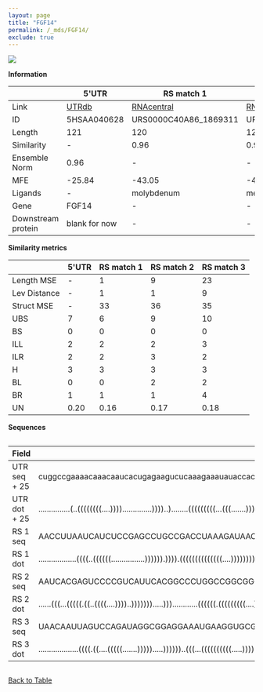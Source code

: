```yaml
---
layout: page
title: "FGF14"
permalink: /_mds/FGF14/
exclude: true
---
```




![](../../alns_9.28.22/aln_5HSAA040628_0.991.png?raw=true)


**Information**

| | 5'UTR       | RS match 1   | RS match 2  | RS match 3 |
| ---- | ----------- | ----------- | ----------- | ----------- |
| Link | <a href="http://utrdb.ba.itb.cnr.it/getutr/5HSAA040628/1" target="_blank" rel="noopener noreferrer">UTRdb</a>   | <a href="https://rnacentral.org/rna/URS0000C40A86/1869311" target="_blank" rel="noopener noreferrer">RNAcentral</a>     |<a href="https://rnacentral.org/rna/URS0000AB6B72/465515" target="_blank" rel="noopener noreferrer">RNAcentral</a>  | <a href="https://rnacentral.org/rna/URS000231578C/1538639" target="_blank" rel="noopener noreferrer">RNAcentral</a>   |
| ID | 5HSAA040628     | URS0000C40A86_1869311     | URS0000AB6B72_465515     | URS000231578C_1538639     |
| Length | 121     |  120    | 120   |  124    |
| Similarity | - | 0.96 | 0.96 | 0.94 |
| Ensemble Norm | 0.96 | - | - | - |
| MFE | -25.84 | -43.05 | -42.98 | -30.16 |
| Ligands | - | molybdenum | methionine | cobalamin |
| Gene | FGF14 | - | - | - |
| Downstream protein | blank for now    |    -    | -  | - |


**Similarity metrics**

| | 5'UTR       | RS match 1   | RS match 2  | RS match 3 |
| ---- | ----------- | ----------- | ----------- | ----------- |
| Length MSE | - | 1 | 9 | 23 |
| Lev Distance | - | 1 | 1 | 9 |
| Struct MSE | - | 33 | 36 | 35 |
| UBS| 7 | 6 | 9 | 10 |
| BS | 0 | 0 | 0 | 0 |
| ILL | 2 | 2 | 2 | 3 |
| ILR | 2 | 2 | 3 | 2 |
| H | 3 | 3 | 3 | 3 |
| BL | 0 | 0 | 2 | 2 |
| BR | 1 | 1 | 1 | 4 |
| UN | 0.20 | 0.16 | 0.17 | 0.18 |

**Sequences**


<div style="overflow-x:auto;">

<table>
<colgroup>
<col width="30%" />
<col width="70%" />
</colgroup>
<thead>
<tr class="header">
<th>Field</th>
<th>Description</th>
</tr>
</thead>
<tbody>
<tr>
<td markdown="span">UTR seq + 25 </td>
<td markdown="span"> cuggccgaaaacaaacaaucacugagaagucucaaagaaauauaccacgugaggggaaaaaacugggagaagauccggaauauuaucguuuuuccuATGGCCGCGGCCATCGCTAGCGGCT </td>
</tr>
<tr>
<td markdown="span">UTR dot + 25  </td>
<td markdown="span"> ...............(..((((((((....))))..............))))..)........(((((((((...(((.......)))))))))))).(((((((((....))).))))))
</td>
</tr>


<tr>
<td markdown="span">RS 1 seq </td>
<td markdown="span"> AACCUUAAUCAUCUCCGAGCCUGCCGACCUAAAGAUAACAGCUCCAAGGUCGAGGGCCUACGGGUCUCGCUGGAAACGGCGGGGCCUCCCGUAUUGGAAAGGAGAGUUCUUCCUCGCCGA
</td>
</tr>


<tr>
<td markdown="span">RS 1 dot </td>
<td markdown="span"> ..................((((..((((((................)))))).)))).((((((((((((((....))))))))...))))))((((..(((((.....)))))..))))
</td>
</tr>


<tr>
<td markdown="span">RS 2 seq </td>
<td markdown="span"> AAUCACGAGUCCCCGUCAUUCACGGCCCUGGCCGGCGGGACGGCAACCCUCUCACGCAGUAGUGGGGUGCUCCAGGUGAUGAUUCGGCCCCUCGGACACCCCGGCGGGCAAGUACCGCGU
</td>
</tr>


<tr>
<td markdown="span">RS 2 dot </td>
<td markdown="span"> ......(((...(((((.((..((((....))))..))))))).....)))............((((((.(((((((((....)))...))).))))))))).((((.......))))..
</td>
</tr>


<tr>
<td markdown="span">RS 3 seq </td>
<td markdown="span"> UAACAAUUAGUCCAGAUAGGCGGAGGAAAUGAAGGUGCGAUUCCUUCUGCUGCCCCGCAACGGUAAUUCCCGCAUCAUAACGGUGUCGGCGAGCCCGGACGAUUGCCUAUCAAGGAAGUAUUCU
</td>
</tr>


<tr>
<td markdown="span">RS 3 dot </td>
<td markdown="span"> ...................((((.((....(((((.......))))).....))))))..(((...((((((((((.....)))).))).))).)))((..(((.(((....))).)))..)).
</td>
</tr>

</tbody>
</table>


</div>


[Back to Table](../../display)
